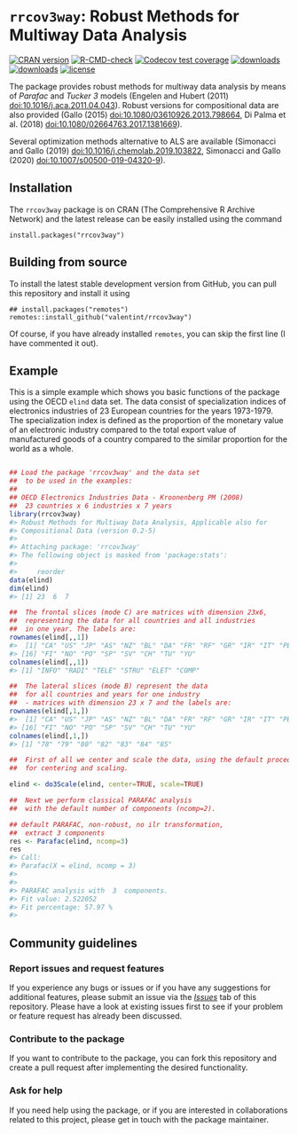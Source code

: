 
<!-- README.md is generated from README.Rmd. Please edit that file -->

# `rrcov3way`: Robust Methods for Multiway Data Analysis

<!-- badges: start -->

[![CRAN
version](https://www.r-pkg.org/badges/version/rrcov3way)](https://cran.r-project.org/package=rrcov3way)
[![R-CMD-check](https://github.com/valentint/rrcov3way/workflows/R-CMD-check/badge.svg)](https://github.com/valentint/rrcov3way/actions)
[![Codecov test
coverage](https://codecov.io/gh/valentint/rrcov3way/branch/master/graph/badge.svg)](https://app.codecov.io/gh/valentint/rrcov3way?branch=master)
[![downloads](https://cranlogs.r-pkg.org/badges/rrcov3way)](https://cran.r-project.org/package=rrcov3way)
[![downloads](https://cranlogs.r-pkg.org/badges/grand-total/rrcov3way)](https://cran.r-project.org/package=rrcov3way)
[![license](https://img.shields.io/badge/license-GPL--3-blue.svg)](https://www.gnu.org/licenses/gpl-3.0.en.html)
<!-- badges: end -->

The package provides robust methods for multiway data analysis by means
of *Parafac* and *Tucker 3* models (Engelen and Hubert (2011)
[doi:10.1016/j.aca.2011.04.043](https://doi.org/10.1016/j.aca.2011.04.043)).
Robust versions for compositional data are also provided (Gallo (2015)
[doi:10.1080/03610926.2013.798664](https://doi.org/10.1080/03610926.2013.798664),
Di Palma et al. (2018)
[doi:10.1080/02664763.2017.1381669](https://doi.org/10.1080/02664763.2017.1381669)).

Several optimization methods alternative to ALS are available (Simonacci
and Gallo (2019)
[doi:10.1016/j.chemolab.2019.103822](https://doi.org/10.1016/j.chemolab.2019.103822),
Simonacci and Gallo (2020)
[doi:10.1007/s00500-019-04320-9](https://doi.org/10.1007/s00500-019-04320-9)).

## Installation

The `rrcov3way` package is on CRAN (The Comprehensive R Archive Network)
and the latest release can be easily installed using the command

    install.packages("rrcov3way")

## Building from source

To install the latest stable development version from GitHub, you can
pull this repository and install it using

    ## install.packages("remotes")
    remotes::install_github("valentint/rrcov3way")

Of course, if you have already installed `remotes`, you can skip the
first line (I have commented it out).

## Example

This is a simple example which shows you basic functions of the package
using the OECD `elind` data set. The data consist of specialization
indices of electronics industries of 23 European countries for the years
1973-1979. The specialization index is defined as the proportion of the
monetary value of an electronic industry compared to the total export
value of manufactured goods of a country compared to the similar
proportion for the world as a whole.

``` r

## Load the package 'rrcov3way' and the data set
##  to be used in the examples:
##
## OECD Electronics Industries Data - Kroonenberg PM (2008)
##  23 countries x 6 industries x 7 years
library(rrcov3way)
#> Robust Methods for Multiway Data Analysis, Applicable also for
#> Compositional Data (version 0.2-5)
#> 
#> Attaching package: 'rrcov3way'
#> The following object is masked from 'package:stats':
#> 
#>     reorder
data(elind)
dim(elind)
#> [1] 23  6  7

##  The frontal slices (mode C) are matrices with dimension 23x6, 
##  representing the data for all countries and all industries 
##  in one year. The labels are:
rownames(elind[,,1])
#>  [1] "CA" "US" "JP" "AS" "NZ" "BL" "DA" "FR" "RF" "GR" "IR" "IT" "PB" "RU" "AU"
#> [16] "FI" "NO" "PO" "SP" "SV" "CH" "TU" "YU"
colnames(elind[,,1])
#> [1] "INFO" "RADI" "TELE" "STRU" "ELET" "COMP"

##  The lateral slices (mode B) represent the data
##  for all countries and years for one industry
##  - matrices with dimension 23 x 7 and the labels are:
rownames(elind[,1,])
#>  [1] "CA" "US" "JP" "AS" "NZ" "BL" "DA" "FR" "RF" "GR" "IR" "IT" "PB" "RU" "AU"
#> [16] "FI" "NO" "PO" "SP" "SV" "CH" "TU" "YU"
colnames(elind[,1,])
#> [1] "78" "79" "80" "82" "83" "84" "85"

##  First of all we center and scale the data, using the default procedures 
##  for centering and scaling.

elind <- do3Scale(elind, center=TRUE, scale=TRUE)

##  Next we perform classical PARAFAC analysis 
##  with the default number of components (ncomp=2).

## default PARAFAC, non-robust, no ilr transformation,
##  extract 3 components
res <- Parafac(elind, ncomp=3)
res
#> Call:
#> Parafac(X = elind, ncomp = 3)
#> 
#> 
#> PARAFAC analysis with  3  components.
#> Fit value: 2.522052 
#> Fit percentage: 57.97 %
#> 
```

## Community guidelines

### Report issues and request features

If you experience any bugs or issues or if you have any suggestions for
additional features, please submit an issue via the
[*Issues*](https://github.com/valentint/rrcov3way/issues) tab of this
repository. Please have a look at existing issues first to see if your
problem or feature request has already been discussed.

### Contribute to the package

If you want to contribute to the package, you can fork this repository
and create a pull request after implementing the desired functionality.

### Ask for help

If you need help using the package, or if you are interested in
collaborations related to this project, please get in touch with the
package maintainer.
